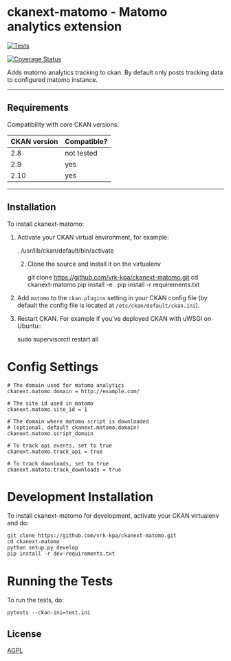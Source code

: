 # ckanext-matomo - Matomo analytics extension


[![Tests](https://github.com/vrk-kpa/ckanext-matomo/actions/workflows/test.yml/badge.svg?branch=main)](https://github.com/vrk-kpa/ckanext-matomo/actions)


[![Coverage Status](https://coveralls.io/repos/github/vrk-kpa/ckanext-matomo/badge.svg?branch=main)](https://coveralls.io/github/vrk-kpa/ckanext-matomo?branch=main)


Adds matomo analytics tracking to ckan. By default only posts tracking data to configured matomo instance.


------------
Requirements
------------

Compatibility with core CKAN versions:

| CKAN version    | Compatible? |
| --------------- |-------------|
| 2.8             | not tested  |
| 2.9             | yes         |
| 2.10            | yes         |

------------
Installation
------------

To install ckanext-matomo:

1. Activate your CKAN virtual environment, for example:

     . /usr/lib/ckan/default/bin/activate

   2. Clone the source and install it on the virtualenv

      git clone https://github.com/vrk-kpa/ckanext-matomo.git
      cd ckanext-matomo
      pip install -e .
      pip install -r requirements.txt

3. Add ``matomo`` to the ``ckan.plugins`` setting in your CKAN
   config file (by default the config file is located at
   ``/etc/ckan/default/ckan.ini``).

4. Restart CKAN. For example if you've deployed CKAN with uWSGI on Ubuntu::

     sudo supervisorctl restart all


# Config Settings


    # The domain used for matomo analytics
    ckanext.matomo.domain = http://example.com/

    # The site id used in matomo
    ckanext.matomo.site_id = 1

    # The domain where matomo script is downloaded
    # (optional, default ckanext.matomo.domain)
    ckanext.matomo.script_domain

    # To track api events, set to true
    ckanext.matomo.track_api = true

    # To track downloads, set to true
    ckanext.matoto.track_downloads = true


# Development Installation

To install ckanext-matomo for development, activate your CKAN virtualenv and do:

    git clone https://github.com/vrk-kpa/ckanext-matomo.git
    cd ckanext-matomo
    python setup.py develop
    pip install -r dev-requirements.txt


# Running the Tests

To run the tests, do:

    pytests --ckan-ini=test.ini


## License

[AGPL](https://www.gnu.org/licenses/agpl-3.0.en.html)
